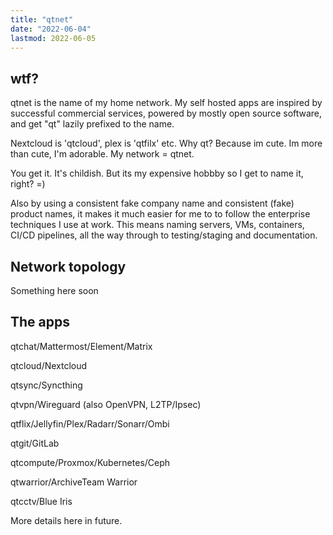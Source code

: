 ```yaml
---
title: "qtnet"
date: "2022-06-04"
lastmod: 2022-06-05
---
```

## wtf?
qtnet is the name of my home network. My self hosted apps are inspired by successful commercial services, powered by mostly open source software, and get "qt" lazily prefixed to the name.

Nextcloud is 'qtcloud', plex is 'qtfilx' etc. Why qt? Because im cute. Im more than cute, I'm adorable. My network = qtnet.

You get it. It's childish. But its my expensive hobbby so I get to name it, right? =)

Also by using a consistent fake company name and consistent (fake) product names, it makes it much easier for me to to follow the enterprise techniques I use at work. This means naming servers, VMs, containers, CI/CD pipelines, all the way through to testing/staging and documentation.

## Network topology
Something here soon

## The apps
qtchat/Mattermost/Element/Matrix

qtcloud/Nextcloud

qtsync/Syncthing

qtvpn/Wireguard (also OpenVPN, L2TP/Ipsec)

qtflix/Jellyfin/Plex/Radarr/Sonarr/Ombi

qtgit/GitLab

qtcompute/Proxmox/Kubernetes/Ceph

qtwarrior/ArchiveTeam Warrior

qtcctv/Blue Iris

More details here in future.
